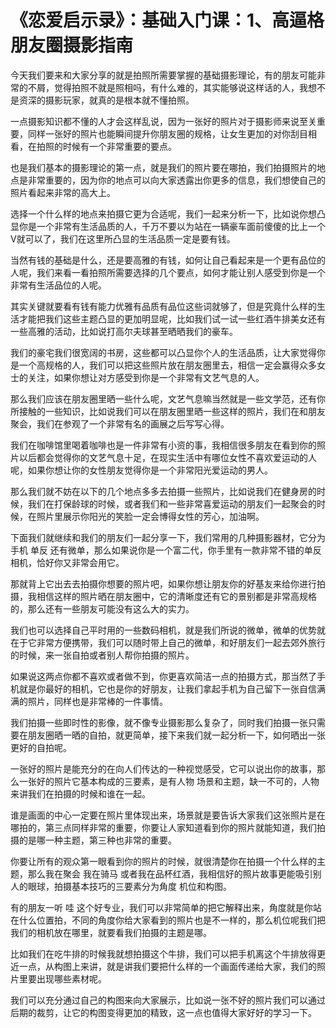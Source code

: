 # 《恋爱启示录》：基础入门课：1、高逼格朋友圈摄影指南

今天我们要来和大家分享的就是拍照所需要掌握的基础摄影理论，有的朋友可能非常的不屑，觉得拍照不就是照相吗，有什么难的，其实能够说这样话的人，我想不是资深的摄影玩家，就真的是根本就不懂拍照。

一点摄影知识都不懂的人才会这样乱说，因为一张好的照片对于摄影师来说至关重要，同样一张好的照片也能瞬间提升你朋友圈的规格，让女生更加的对你刮目相看，在拍照的时候有一个非常重要的要点。

也是我们基本的摄影理论的第一点，就是我们的照片要在哪拍，我们拍摄照片的地点是非常重要的，因为你的地点可以向大家透露出你更多的信息，我们想使自己的照片看起来非常的高大上。

选择一个什么样的地点来拍摄它更为合适呢，我们一起来分析一下，比如说你想凸显你是一个非常有生活品质的人，千万不要以为站在一辆豪车面前傻傻的比上一个V就可以了，我们在这里所凸显的生活品质一定是要有钱。

当然有钱的基础是什么，还是要高雅的有钱，如何让自己看起来是一个更有品位的人呢，我们来看一看拍照所需要选择的几个要点，如何才能让别人感受到你是一个非常有生活品位的人呢。

其实关键就要看有钱有能力优雅有品质有品位这些词就够了，但是究竟什么样的生活才能把我们这些主题凸显的更加明显呢，比如我们试一试一些红酒牛排美女还有一些高雅的活动，比如说打高尔夫球甚至晒晒我们的豪车。

我们的豪宅我们很宽阔的书房，这些都可以凸显你个人的生活品质，让大家觉得你是一个高规格的人，我们可以把这些照片放在朋友圈里去，相信一定会赢得众多女士的关注，如果你想让对方感受到你是一个非常有文艺气息的人。

那么我们应该在朋友圈里晒一些什么呢，文艺气息嘛当然就是一些文学范，还有你所接触的一些知识，比如说我们可以在朋友圈里晒一些这样的照片，我们在和朋友聚会，我们在参观了一个非常有名的画展之后写写心得。

我们在咖啡馆里喝着咖啡也是一件非常有小资的事，我相信很多朋友在看到你的照片以后都会觉得你的文艺气息十足，在现实生活中有哪位女性不喜欢爱运动的人呢，如果你想让你的女性朋友觉得你是一个非常阳光爱运动的男人。

那么我们就不妨在以下的几个地点多多去拍摄一些照片，比如说我们在健身房的时候，我们在打保龄球的时候，或者我们和一些非常喜爱运动的朋友们一起聚会的时候，在照片里展示你阳光的笑脸一定会博得女性的芳心，加油啊。

下面我们就继续和我们的朋友们一起分享一下，我们常用的几种摄影器材，它分为手机 单反 还有微单，那么如果说你是一个富二代，你手里有一款非常不错的单反相机，恰好你又非常会用它。

那就背上它出去去拍摄你想要的照片吧，如果你想让朋友你的好基友来给你进行拍摄，我相信这样的照片晒在朋友圈中，它的清晰度还有它的景别都是非常高规格的，那么还有一些朋友可能没有这么大的实力。

我们也可以选择自己平时用的一些数码相机，就是我们所说的微单，微单的优势就在于它非常方便携带，我们可以随时带上自己的微单，和好朋友们一起去郊外旅行的时候，来一张自拍或者别人帮你拍摄的照片。

如果说这两点你都不喜欢或者做不到，你更喜欢简洁一点的拍摄方式，那当然了手机就是你最好的相机，它也是你的好朋友，让我们拿起手机为自己留下一张自信满满的照片，同样也是非常棒的一件事情。

我们拍摄一些即时性的影像，就不像专业摄影那么复杂了，同时我们拍摄一张只需要在朋友圈晒一晒的自拍，就更简单，接下来我们就一起分析一下，如何晒出一张更好的自拍呢。

一张好的照片是能充分的在向人们传达的一种视觉感受，它可以说出你的故事，那么一张好的照片它基本构成的三要素，是有人物 场景和主题，缺一不可的，人物来讲我们在拍摄的时候和谁在一起。

谁是画面的中心一定要在照片里体现出来，场景就是要告诉大家我们这张照片是在哪拍的，第三点同样非常的重要，你要让人家知道看到你的照片就能知道，我们拍摄的是哪一种主题，第三种也非常的重要。

你要让所有的观众第一眼看到你的照片的时候，就很清楚你在拍摄一个什么样的主题，那么我在聚会 我在骑马 或者我在品杯红酒，我相信好的照片故事更能吸引别人的眼球，拍摄基本技巧的三要素分为角度 机位和构图。

有的朋友一听 哇 这个好专业，我们可以非常简单的把它解释出来，角度就是你站在什么位置拍，不同的角度你给大家看到的照片也是不一样的，那么机位呢我们把我们的相机放在哪里，就要看我们拍摄的主题是哪。

比如我们在吃牛排的时候我就想拍摄这个牛排，我们可以把手机离这个牛排放得更近一点，从构图上来讲，就是讲我们要把什么样的一个画面传递给大家，我们的照片里要出现哪些素材呢。

我们可以充分通过自己的构图来向大家展示，比如说一张不好的照片我们可以通过后期的裁剪，让它的构图变得更加的精致，这一点也值得大家好好的学习一下。

